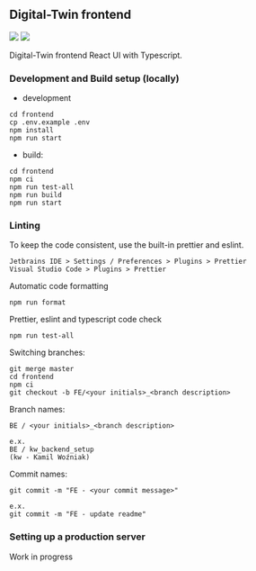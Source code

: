 ## Digital-Twin frontend

<img src="https://img.shields.io/github/languages/top/Kolo-naukowe-IDS-AGH/Digital-Twin?color=green"></img>
<img src="https://img.shields.io/github/last-commit/Kolo-naukowe-IDS-AGH/Digital-Twin"></img>

Digital-Twin frontend React UI with Typescript.

### Development and Build setup (locally)

- development

```
cd frontend
cp .env.example .env
npm install
npm run start
```

- build:

```
cd frontend
npm ci
npm run test-all
npm run build
npm run start
```

### Linting

To keep the code consistent, use the built-in prettier and eslint.

```
Jetbrains IDE > Settings / Preferences > Plugins > Prettier
Visual Studio Code > Plugins > Prettier
```

Automatic code formatting

```
npm run format
```

Prettier, eslint and typescript code check

```
npm run test-all
```

Switching branches:

```shell
git merge master
cd frontend
npm ci
git checkout -b FE/<your initials>_<branch description>
```

Branch names:

```shell
BE / <your initials>_<branch description>

e.x.
BE / kw_backend_setup
(kw - Kamil Woźniak)
```

Commit names:

```shell
git commit -m "FE - <your commit message>"

e.x.
git commit -m "FE - update readme"
```

### Setting up a production server

Work in progress

